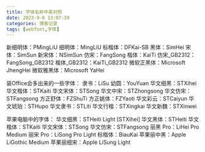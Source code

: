 ```yaml
---
title: 字体名称中英对照
date: 2023-9-8 13:07:39
categories: 博客记录
tags: [webfont,字体]
---
```


新细明体：PMingLiU 
细明体：MingLiU 
标楷体：DFKai-SB 
黑体：SimHei 
宋体：SimSun 
新宋体：NSimSun 
仿宋：FangSong 
楷体：KaiTi 
仿宋_GB2312：FangSong_GB2312 
楷体_GB2312：KaiTi_GB2312 
微软正黑体：Microsoft JhengHei 
微软雅黑体：Microsoft YaHei 

装Office会多出来的一些字体： 
隶书：LiSu 
幼圆：YouYuan 
华文细黑：STXihei 
华文楷体：STKaiti 
华文宋体：STSong 
华文中宋：STZhongsong 
华文仿宋：STFangsong 
方正舒体：FZShuTi 
方正姚体：FZYaoti 
华文彩云：STCaiyun 
华文琥珀：STHupo 
华文隶书：STLiti 
华文行楷：STXingkai 
华文新魏：STXinwei 

苹果电脑中的字体： 
华文细黑：STHeiti Light [STXihei] 
华文黑体：STHeiti 
华文楷体：STKaiti 
华文宋体：STSong 
华文仿宋：STFangsong 
丽黑 Pro：LiHei Pro Medium 
丽宋 Pro：LiSong Pro Light 
标楷体：BiauKai 
苹果丽中黑：Apple LiGothic Medium 
苹果丽细宋：Apple LiSung Light 